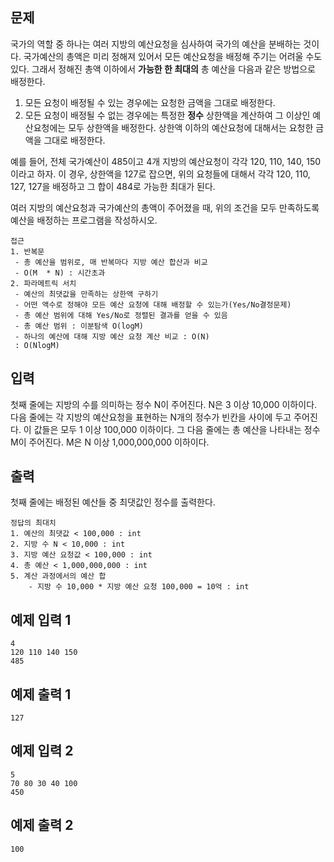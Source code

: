## 문제

국가의 역할 중 하나는 여러 지방의 예산요청을 심사하여 국가의 예산을 분배하는 것이다. 국가예산의 총액은 미리 정해져 있어서 모든 예산요청을 배정해 주기는 어려울 수도 있다. 그래서 정해진 총액 이하에서 **가능한 한 최대의** 총 예산을 다음과 같은 방법으로 배정한다.

1. 모든 요청이 배정될 수 있는 경우에는 요청한 금액을 그대로 배정한다.
2. 모든 요청이 배정될 수 없는 경우에는 특정한 **정수** 상한액을 계산하여 그 이상인 예산요청에는 모두 상한액을 배정한다. 상한액 이하의 예산요청에 대해서는 요청한 금액을 그대로 배정한다.

예를 들어, 전체 국가예산이 485이고 4개 지방의 예산요청이 각각 120, 110, 140, 150이라고 하자. 이 경우, 상한액을 127로 잡으면, 위의 요청들에 대해서 각각 120, 110, 127, 127을 배정하고 그 합이 484로 가능한 최대가 된다.

여러 지방의 예산요청과 국가예산의 총액이 주어졌을 때, 위의 조건을 모두 만족하도록 예산을 배정하는 프로그램을 작성하시오.

```
접근
1. 반복문
 - 총 예산을 범위로, 매 반복마다 지방 예산 합산과 비교
 - O(M  * N) : 시간초과
2. 파라메트릭 서치
 - 예산의 최댓값을 만족하는 상한액 구하기
 - 어떤 액수로 정해야 모든 예산 요청에 대해 배정할 수 있는가(Yes/No결정문제)
 - 총 예산 범위에 대해 Yes/No로 정렬된 결과를 얻을 수 있음
 - 총 예산 범위 : 이분탐색 O(logM)
 - 하나의 예산에 대해 지방 예산 요청 계산 비교 : O(N)
 : O(NlogM)
```

## 입력

첫째 줄에는 지방의 수를 의미하는 정수 N이 주어진다. N은 3 이상 10,000 이하이다. 다음 줄에는 각 지방의 예산요청을 표현하는 N개의 정수가 빈칸을 사이에 두고 주어진다. 이 값들은 모두 1 이상 100,000 이하이다. 그 다음 줄에는 총 예산을 나타내는 정수 M이 주어진다. M은 N 이상 1,000,000,000 이하이다.

## 출력

첫째 줄에는 배정된 예산들 중 최댓값인 정수를 출력한다.

```
정답의 최대치
1. 예산의 최댓값 < 100,000 : int
2. 지방 수 N < 10,000 : int
3. 지방 예산 요청값 < 100,000 : int
4. 총 예산 < 1,000,000,000 : int
5. 계산 과정에서의 예산 합
	- 지방 수 10,000 * 지방 예산 요청 100,000 = 10억 : int
```

## 예제 입력 1

```
4
120 110 140 150
485

```

## 예제 출력 1

```
127

```

## 예제 입력 2

```
5
70 80 30 40 100
450

```

## 예제 출력 2

```
100
```
